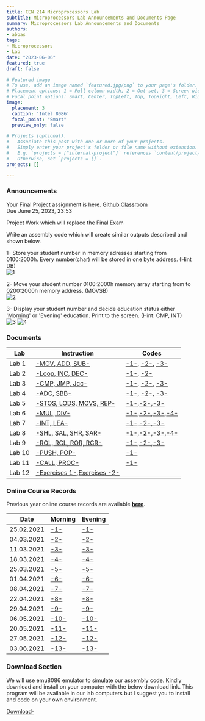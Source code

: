```yaml
---
title: CEN 214 Microprocessors Lab
subtitle: Microprocessors Lab Announcements and Documents Page
summary: Microprocessors Lab Announcements and Documents
authors:
- abbas
tags:
- Microprocessors
- Lab
date: "2023-06-06"
featured: true
draft: false

# Featured image
# To use, add an image named `featured.jpg/png` to your page's folder.
# Placement options: 1 = Full column width, 2 = Out-set, 3 = Screen-width
# Focal point options: Smart, Center, TopLeft, Top, TopRight, Left, Right, BottomLeft, Bottom, BottomRight
image:
  placement: 3
  caption: 'Intel 8086'
  focal_point: "Smart"
  preview_only: false

# Projects (optional).
#   Associate this post with one or more of your projects.
#   Simply enter your project's folder or file name without extension.
#   E.g. `projects = ["internal-project"]` references `content/project/deep-learning/index.md`.
#   Otherwise, set `projects = []`.
projects: []

---
```


### Announcements

Your Final Project assignment is here.
[Github Classroom](https://classroom.github.com/a/W2h3gMYX)  
Due June 25, 2023, 23:53

Project Work which will replace the Final Exam

Write an assembly code which will create similar outputs described and shown below.

1- Store your student number in memory adresses starting from 0100:2000h. Every number(char) will be stored in one byte address. (Hint DB)  
![1](https://github.com/abbaselmas/CEN214-Microprocessors-Lab-Final/assets/28142617/302ca703-755b-4484-b67d-01397d70296e)

2- Move your student number 0100:2000h memory array starting from to 0200:2000h memory address. (MOVSB)  
![2](https://github.com/abbaselmas/CEN214-Microprocessors-Lab-Final/assets/28142617/6a9304e4-0819-4014-8a38-279d782ab720)

3- Display your student number and decide education status either 'Morning' or 'Evening' education. Print to the screen. (Hint: CMP, INT)  
![3](https://github.com/abbaselmas/CEN214-Microprocessors-Lab-Final/assets/28142617/6f822458-e7f0-4fc0-8440-721892a605b9)
![4](https://github.com/abbaselmas/CEN214-Microprocessors-Lab-Final/assets/28142617/122e3d82-ebe3-44de-9fa3-1624301c8bd5)


### Documents

|Lab|Instruction|Codes|
|---|---|---|
|Lab 1|[-MOV, ADD, SUB-](slides/lab1.pdf)|[-1-](codes/1-1.asm), [-2-](codes/1-2.asm), [-3-](codes/1-3.asm)|
|Lab 2|[-Loop, INC, DEC-](slides/lab2.pdf)|[-1-](codes/2-1.asm), [-2-](codes/2-2.asm)|
|Lab 3|[-CMP, JMP, Jcc-](slides/lab3.pdf)|[-1-](codes/3-1.asm), [-2-](codes/3-2.asm), [-3-](codes/3-3.asm)|
|Lab 4|[-ADC, SBB-](slides/lab4.pdf)|[-1-](codes/4-1.asm), [-2-](codes/4-2.asm), [-3-](codes/4-3.asm)|
|Lab 5|[-STOS, LODS, MOVS, REP-](slides/lab5.pdf)|[-1-](codes/5-1.asm),[-2-](codes/5-2.asm),[-3-](codes/5-3.asm)|
|Lab 6|[-MUL, DIV-](slides/lab6.pdf)|[-1-](codes/6-1.asm),[-2-](codes/6-2.asm),[-3-](codes/6-3.asm),[-4-](codes/6-4.asm)|
|Lab 7|[-INT, LEA-](slides/lab7.pdf)|[-1-](codes/7-1.asm),[-2-](codes/7-2.asm),[-3-](codes/7-3.asm)|
|Lab 8|[-SHL, SAL, SHR, SAR-](slides/lab8.pdf)|[-1-](codes/8-1.asm),[-2-](codes/8-2.asm),[-3-](codes/8-3.asm),[-4-](codes/8-4.asm)|
|Lab 9|[-ROL, RCL, ROR, RCR-](slides/lab9.pdf)|[-1-](codes/9-1.asm),[-2-](codes/9-2.asm),[-3-](codes/9-3.asm)|
|Lab 10|[-PUSH, POP-](slides/lab10.pdf)|[-1-](codes/10.asm)|
|Lab 11|[-CALL, PROC-](slides/lab11.pdf)|[-1-](codes/11.asm)|
|Lab 12|[-Exercises 1-](slides/exercises1.pdf),[Exercises -2-](slides/exercises2.pdf)||

### Online Course Records

Previous year online course records are available [**here**](https://cukurova-my.sharepoint.com/:f:/g/personal/2019913002_ogr_cu_edu_tr/EpLrBTucRyNGvy-WrSg23J8B7jve5vCvtaI3nwo1fbPfYQ?e=XGBcan).

|Date|Morning|Evening|
|---|---|---|
|25.02.2021|[-1-](https://cukurova-my.sharepoint.com/:v:/g/personal/2019913002_ogr_cu_edu_tr/ES3shCAklL9JjYjPZVps1mkBlegLj7DoZxto4fvxy1ySeA?e=MPuKy5)|[-1-](https://cukurova-my.sharepoint.com/:v:/g/personal/2019913002_ogr_cu_edu_tr/EQYq1v0jDGRNv5w5L72iPGQBs6n9tmHQ4pYygBGwa3csjw?e=hrEOtG)|
|04.03.2021|[-2-](https://cukurova-my.sharepoint.com/:v:/g/personal/2019913002_ogr_cu_edu_tr/EVPjUAF0CptPtlxgUZgBm9MBxiK3en5FlEkn2m7KaxzSIA?e=geeGGq)|[-2-](https://cukurova-my.sharepoint.com/:v:/g/personal/2019913002_ogr_cu_edu_tr/Eda77Ee20qVGlYKGMtzAKGgB5dVn08rS4LxgAgQmbz23_Q?e=CnMJxf)|
|11.03.2021|[-3-](https://cukurova-my.sharepoint.com/:v:/g/personal/2019913002_ogr_cu_edu_tr/EXG0QxAwQilGmouXpZjnr0wBSus5wiy59NbJqXtJTsvWsg?e=WgcSck)|[-3-](https://cukurova-my.sharepoint.com/:v:/g/personal/2019913002_ogr_cu_edu_tr/EamCrgytr_xIsOVA3_CFlVEBpiHSbsh2xHSQzn1dqEkphQ?e=aytZyP)|
|18.03.2021|[-4-](https://cukurova-my.sharepoint.com/:v:/g/personal/2019913002_ogr_cu_edu_tr/EVoNQprtVUVCrKNAqu0H3JEBTZ8sxvn2EzY4ETtXmK5wzA?e=drAqyj)|[-4-](https://cukurova-my.sharepoint.com/:v:/g/personal/2019913002_ogr_cu_edu_tr/EYFqhYQIzf5Mva1Bn4q9cHwB278gyW5BA-PLCk9bX0-nVw?e=kFn1Pu)|
|25.03.2021|[-5-](https://cukurova-my.sharepoint.com/:v:/g/personal/2019913002_ogr_cu_edu_tr/ERjdLPyUS09FtwEG-13QeQoBBg5-DNjKb-OZn_J43JZxCg?e=YqrQVX)|[-5-](https://cukurova-my.sharepoint.com/:v:/g/personal/2019913002_ogr_cu_edu_tr/EZopf24BhZ9GlebDAG5JOIkBMo6Stp5R0Aio-BzfWr5eWw?e=W0CQTg)|
|01.04.2021|[-6-](https://cukurova-my.sharepoint.com/:v:/g/personal/2019913002_ogr_cu_edu_tr/EeJ-IyPPwWNHr_P6r7GESpkBtttHilCZEjq2ID_3r_BD-w?e=Md1vVI)|[-6-](https://cukurova-my.sharepoint.com/:v:/g/personal/2019913002_ogr_cu_edu_tr/EeGT3joNYq1MkhKG9Pzv7DgBRlFP_9QZPPnavLafT478ig?e=mF9P3H)|
|08.04.2021|[-7-](https://cukurova-my.sharepoint.com/:v:/g/personal/2019913002_ogr_cu_edu_tr/ERSCKJenAHlKvYf1KisJ_1cBkGz-uhpFcGswwOdaAKs18g?e=qJp6Mj)|[-7-](https://cukurova-my.sharepoint.com/:v:/g/personal/2019913002_ogr_cu_edu_tr/Ea_BWGPdyuBLuCBcW8X94OsBrMXYZTsY69RjpGBm-b6PrQ?e=OLdRlk)|
|22.04.2021|[-8-](https://cukurova-my.sharepoint.com/:v:/g/personal/2019913002_ogr_cu_edu_tr/EXCVCL2v3vhCvdElpeki0RsBynd_fH11q53S_EJZqpk8KQ?e=VIgBTf)|[-8-](https://cukurova-my.sharepoint.com/:v:/g/personal/2019913002_ogr_cu_edu_tr/EeeqRVxAgdxBoup_ilvOGqsBNiZmHvZw1jAjhpwR3gCyVA?e=dbIxKa)|
|29.04.2021|[-9-](https://cukurova-my.sharepoint.com/:v:/g/personal/2019913002_ogr_cu_edu_tr/EW3xccy-mf5Iugq8MVQcIcMB67akbJVqwCRHZBBFE1qRHw?e=LXhmmf)|[-9-](https://cukurova-my.sharepoint.com/:v:/g/personal/2019913002_ogr_cu_edu_tr/EWoaZDSFQJRFrc17yGdVCeEB1deDHVoLvlpUrml_owkGeA?e=2Xn5aa)|
|06.05.2021|[-10-](https://cukurova-my.sharepoint.com/:v:/g/personal/2019913002_ogr_cu_edu_tr/EZOPO31aa49OtH2Nj86pi7sBZUOFIxC2mzokEfvdVbGNIg?e=tLfPGe)|[-10-](https://cukurova-my.sharepoint.com/:v:/g/personal/2019913002_ogr_cu_edu_tr/EQm9hjxP5r9GimEkwYSXH8gBPju2vlTx-JNGI7g6osG9BA?e=sd4yuE)|
|20.05.2021|[-11-](https://cukurova-my.sharepoint.com/:v:/g/personal/2019913002_ogr_cu_edu_tr/ES05G-0nlTdLgbf0XyI1G9gB0BXU9UPVhCKvywl5knVu5g?e=IWfQGY)|[-11-](https://cukurova-my.sharepoint.com/:v:/g/personal/2019913002_ogr_cu_edu_tr/EcgECnzEZVNHoT6qga4oWYQB_sdXussjFt0-NbDQCDT7oA?e=t9HeH0)|
|27.05.2021|[-12-](https://cukurova-my.sharepoint.com/:v:/g/personal/2019913002_ogr_cu_edu_tr/EWthz2oN9sdMqvU-iFnC9N4BXei4pLbZR0WWEQMTN8AhQA?e=TSDNk2)|[-12-](https://cukurova-my.sharepoint.com/:v:/g/personal/2019913002_ogr_cu_edu_tr/EakcgPldogxDpbgvHm1f8i4BgM5OrcPb3r5peRI8NHw6Nw?e=fNjDhA)|
|03.06.2021|[-13-](https://cukurova-my.sharepoint.com/:v:/g/personal/2019913002_ogr_cu_edu_tr/EWnOfkR1keJMnY2CFdpZ6x0BUUJMwReX2Zh8zWhyb6OthA?e=lxyXzx)|[-13-](https://cukurova-my.sharepoint.com/:v:/g/personal/2019913002_ogr_cu_edu_tr/EfpaAGVZzjhGgseIFCwL9K4BXRFVqUVMeWA20W08bSpVVw?e=E6cfs7)|

### Download Section

We will use emu8086 emulator to simulate our assembly code. Kindly download and install on your computer with the below download link. This program will be available in our lab computers but I suggest you to install and code on your own environment.

[Download-](/lab/cen214-microprocessors/emu8086.rar)